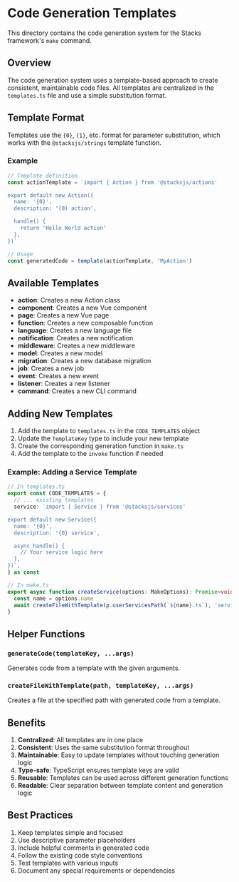 # Code Generation Templates

This directory contains the code generation system for the Stacks framework's `make` command.

## Overview

The code generation system uses a template-based approach to create consistent, maintainable code files. All templates are centralized in the `templates.ts` file and use a simple substitution format.

## Template Format

Templates use the `{0}`, `{1}`, etc. format for parameter substitution, which works with the `@stacksjs/strings` template function.

### Example

```typescript
// Template definition
const actionTemplate = `import { Action } from '@stacksjs/actions'

export default new Action({
  name: '{0}',
  description: '{0} action',

  handle() {
    return 'Hello World action'
  },
})`

// Usage
const generatedCode = template(actionTemplate, 'MyAction')
```

## Available Templates

- **action**: Creates a new Action class
- **component**: Creates a new Vue component
- **page**: Creates a new Vue page
- **function**: Creates a new composable function
- **language**: Creates a new language file
- **notification**: Creates a new notification
- **middleware**: Creates a new middleware
- **model**: Creates a new model
- **migration**: Creates a new database migration
- **job**: Creates a new job
- **event**: Creates a new event
- **listener**: Creates a new listener
- **command**: Creates a new CLI command

## Adding New Templates

1. Add the template to `templates.ts` in the `CODE_TEMPLATES` object
2. Update the `TemplateKey` type to include your new template
3. Create the corresponding generation function in `make.ts`
4. Add the template to the `invoke` function if needed

### Example: Adding a Service Template

```typescript
// In templates.ts
export const CODE_TEMPLATES = {
  // ... existing templates
  service: `import { Service } from '@stacksjs/services'

export default new Service({
  name: '{0}',
  description: '{0} service',

  async handle() {
    // Your service logic here
  },
})`,
} as const

// In make.ts
export async function createService(options: MakeOptions): Promise<void> {
  const name = options.name
  await createFileWithTemplate(p.userServicesPath(`${name}.ts`), 'service', name)
}
```

## Helper Functions

### `generateCode(templateKey, ...args)`

Generates code from a template with the given arguments.

### `createFileWithTemplate(path, templateKey, ...args)`

Creates a file at the specified path with generated code from a template.

## Benefits

1. **Centralized**: All templates are in one place
2. **Consistent**: Uses the same substitution format throughout
3. **Maintainable**: Easy to update templates without touching generation logic
4. **Type-safe**: TypeScript ensures template keys are valid
5. **Reusable**: Templates can be used across different generation functions
6. **Readable**: Clear separation between template content and generation logic

## Best Practices

1. Keep templates simple and focused
2. Use descriptive parameter placeholders
3. Include helpful comments in generated code
4. Follow the existing code style conventions
5. Test templates with various inputs
6. Document any special requirements or dependencies 
